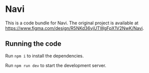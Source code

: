 
  # Navi

  This is a code bundle for Navi. The original project is available at https://www.figma.com/design/R5NKd36vjUTWgFpX1V2NwK/Navi.

  ## Running the code

  Run `npm i` to install the dependencies.

  Run `npm run dev` to start the development server.
  